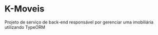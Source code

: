 # K-Moveis

Projeto de serviço de back-end responsável por gerenciar uma imobiliária utilizando TypeORM

